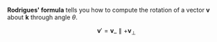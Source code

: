 **Rodrigues' formula** tells you how to compute the rotation of a vector $\mathbf{v}$ about $\mathbf{k}$ through angle $\theta$.

$$
\mathbf{v}' = \mathbf{v}\_\parallel + \mathbf{v}_\perp
$$